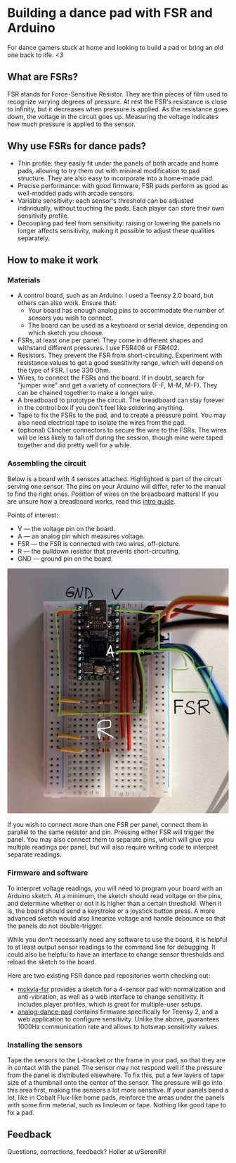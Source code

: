 # Building a dance pad with FSR and Arduino

For dance gamers stuck at home and looking to build a pad or bring an old one back to life. <3

## What are FSRs?
FSR stands for Force-Sensitive Resistor. They are thin pieces of film used to recognize varying degrees of pressure. At rest the FSR's resistance is close to infinity, but it decreases when pressure is applied. As the resistance goes down, the voltage in the circuit goes up. Measuring the voltage indicates how much pressure is applied to the sensor.

## Why use FSRs for dance pads?
* Thin profile: they easily fit under the panels of both arcade and home pads, allowing to try them out with minimal modification to pad structure. They are also easy to incorporate into a home-made pad.
* Precise performance: with good firmware, FSR pads perform as good as well-modded pads with arcade sensors.
* Variable sensitivity: each sensor's threshold can be adjusted individually, without touching the pads. Each player can store their own sensitivity profile.
* Decoupling pad feel from sensitivity: raising or lowering the panels no longer affects sensitivity, making it possible to adjust these qualities separately.

## How to make it work
### Materials

* A control board, such as an Arduino. I used a Teensy 2.0 board, but others can also work. Ensure that:
  * Your board has enough analog pins to accommodate the number of sensors you wish to connect.
  * The board can be used as a keyboard or serial device, depending on which sketch you choose.
* FSRs, at least one per panel. They come in different shapes and withstand different pressures. I use FSR406 or FSR402.
* Resistors. They prevent the FSR from short-circuiting. Experiment with resistance values to get a good sensitivity range, which will depend on the type of FSR. I use 330 Ohm.
* Wires, to connect the FSRs and the board. If in doubt, search for "jumper wire" and get a variety of connectors (F-F, M-M, M-F). They can be chained together to make a longer wire.
* A breadboard to prototype the circuit. The breadboard can stay forever in the control box if you don't feel like soldering anything.
* Tape to fix the FSRs to the pad, and to create a pressure point. You may also need electrical tape to isolate the wires from the pad.
* (optional) Clincher connectors to secure the wire to the FSRs. The wires will be less likely to fall off during the session, though mine were taped together and did pretty well for a while.

### Assembling the circuit
Below is a board with 4 sensors attached. Highlighted is part of the circuit serving one sensor. The pins on your Arduino will differ, refer to the manual to find the right ones. Position of wires on the breadboard matters! If you are unsure how a breadboard works, read this [intro guide](https://learn.sparkfun.com/tutorials/how-to-use-a-breadboard/all).

Points of interest:
* V — the voltage pin on the board.
* A — an analog pin which measures voltage.
* FSR — the FSR is connected with two wires, off-picture.
* R — the pulldown resistor that prevents short-circuiting.
* GND — ground pin on the board.

![](fsr-circuit.jpg)

If you wish to connect more than one FSR per panel, connect them in parallel to the same resistor and pin. Pressing either FSR will trigger the panel. You may also connect them to separate pins, which will give you multiple readings per panel, but will also require writing code to interpret separate readings.

### Firmware and software

To interpret voltage readings, you will need to program your board with an Arduino sketch. At a minimum, the sketch should read voltage on the pins, and determine whether or not it is higher than a certain threshold. When it is, the board should send a keystroke or a joystick button press. A more advanced sketch would also linearize voltage and handle debounce so that the panels do not double-trigger.

While you don't necessarily need any software to use the board, it is helpful to at least output sensor readings to the command line for debugging. It could also be helpful to have an interface to change sensor thresholds and reload the sketch to the board.

Here are two existing FSR dance pad repositories worth checking out:
* [mckyla-fsr](https://github.com/hippaheikki/mckyla-fsr) provides a sketch for a 4-sensor pad with normalization and anti-vibration, as well as a web interface to change sensitivity. It includes player profiles, which is great for multiple-user setups.
* [analog-dance-pad](https://github.com/kauhsa/analog-dance-pad) contains firmware specifically for Teensy 2, and a web application to configure sensitivity. Unlike the above, guarantees 1000Hz communication rate and allows to hotswap sensitivity values.

### Installing the sensors
Tape the sensors to the L-bracket or the frame in your pad, so that they are in contact with the panel. The sensor may not respond well if the pressure from the panel is distributed elsewhere. To fix this, put a few layers of tape size of a thumbnail onto the center of the sensor. The pressure will go into this area first, making the sensors a lot more sensitive. If your panels bend a lot, like in Cobalt Flux-like home pads, reinforce the areas under the panels with some firm material, such as linoleum or tape. Nothing like good tape to fix a pad.

## Feedback
Questions, corrections, feedback? Holler at u/SereniRi!
